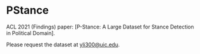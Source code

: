 # PStance

ACL 2021 (Findings) paper: [P-Stance: A Large Dataset for Stance Detection in Political Domain].

Please request the dataset at yli300@uic.edu.
